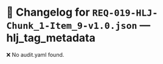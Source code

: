 # 📝 Changelog for `REQ-019-HLJ-Chunk_1-Item_9-v1.0.json` — **hlj_tag_metadata**

❌ No audit.yaml found.

